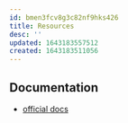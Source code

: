 ```yaml
---
id: bmen3fcv8g3c82nf9hks426
title: Resources
desc: ''
updated: 1643183557512
created: 1643183511056
---
```



## Documentation

- [official docs](assets/pdfs/pve-admin-guide.pdf)
